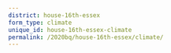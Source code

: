 ```yaml
---
district: house-16th-essex
form_type: climate
unique_id: house-16th-essex-climate
permalink: /2020bq/house-16th-essex/climate/
---
```

